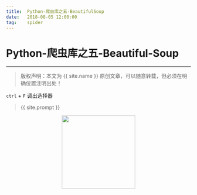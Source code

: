 ```yaml
---            
title:  Python-爬虫库之五-BeautifulSoup
date:   2018-08-05 12:00:00
tag:    spider
---
```

# Python-爬虫库之五-Beautiful-Soup

***
> 版权声明：本文为 {{ site.name }} 原创文章，可以随意转载，但必须在明确位置注明出处！


`ctrl` + `F` 调出选择器



> {{ site.prompt }}

<div  align="center">
<img src="https://rengui520.github.io/images/wechart.jpg" width = "200" height = "200"/>